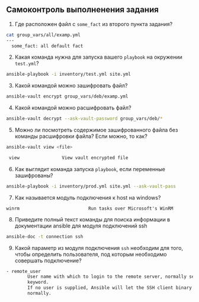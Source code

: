 ## Самоконтроль выполненения задания

1. Где расположен файл с `some_fact` из второго пункта задания?

```bash
cat group_vars/all/examp.yml 
---
  some_fact: all default fact
```

2. Какая команда нужна для запуска вашего `playbook` на окружении `test.yml`?

```bash
ansible-playbook -i inventory/test.yml site.yml
```

3. Какой командой можно зашифровать файл?

```bash
ansible-vault encrypt group_vars/deb/examp.yml
```

4. Какой командой можно расшифровать файл?

```bash
ansible-vault decrypt --ask-vault-password group_vars/deb/*
```

5. Можно ли посмотреть содержимое зашифрованного файла без команды расшифровки файла? Если можно, то как?

```bash
ansible-vault view <file>

 view                View vault encrypted file

```

6. Как выглядит команда запуска `playbook`, если переменные зашифрованы?

```bash
ansible-playbook -i inventory/prod.yml site.yml --ask-vault-pass
```

7. Как называется модуль подключения к host на windows?

```
winrm                          Run tasks over Microsoft's WinRM
```

8. Приведите полный текст команды для поиска информации в документации ansible для модуля подключений ssh

```bash
ansible-doc -t connection ssh
```

9.  Какой параметр из модуля подключения `ssh` необходим для того, чтобы определить пользователя, под которым необходимо совершать подключение?

```bash
- remote_user
        User name with which to login to the remote server, normally set by the remote_user
        keyword.
        If no user is supplied, Ansible will let the SSH client binary choose the user as it
        normally.
```